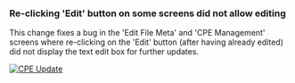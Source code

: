 ### Re-clicking 'Edit' button on some screens did not allow editing

This change fixes a bug in the 'Edit File Meta' and 'CPE Management' screens
where re-clicking on the 'Edit' button (after having already edited) did not
display the text edit box for further updates.

[![CPE Update](images/3.12.0/cpeedit.png)](images/3.12.0/cpeedit.png)
